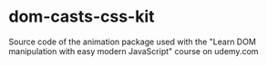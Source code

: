 # dom-casts-css-kit

Source code of the animation package used with the "Learn DOM manipulation with easy modern JavaScript" course on udemy.com 
